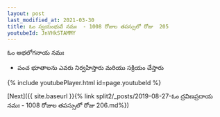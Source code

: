 ```yaml
---
layout: post
last_modified_at: 2021-03-30
title: ఓం స్వయంభువే నమః  - 1008 రోజుల తపస్సులో రోజు  205
youtubeId: JnVHkSTAMMY
---
```

 
 
 ఓం అభలోగనాయ నమః  
 
 -  పంచ భూతాలను ఎవరు నిర్వహిస్తారు మరియు సక్రియం చేస్తారు 
 
  
 
  
 
 
 
 
 
 


{% include youtubePlayer.html id=page.youtubeId %}
 
[Next]({{ site.baseurl }}{% link  split2/_posts/2019-08-27-ఓం ద్రవిణప్రదాయ నమః  - 1008 రోజుల తపస్సులో రోజు  206.md%})
 
